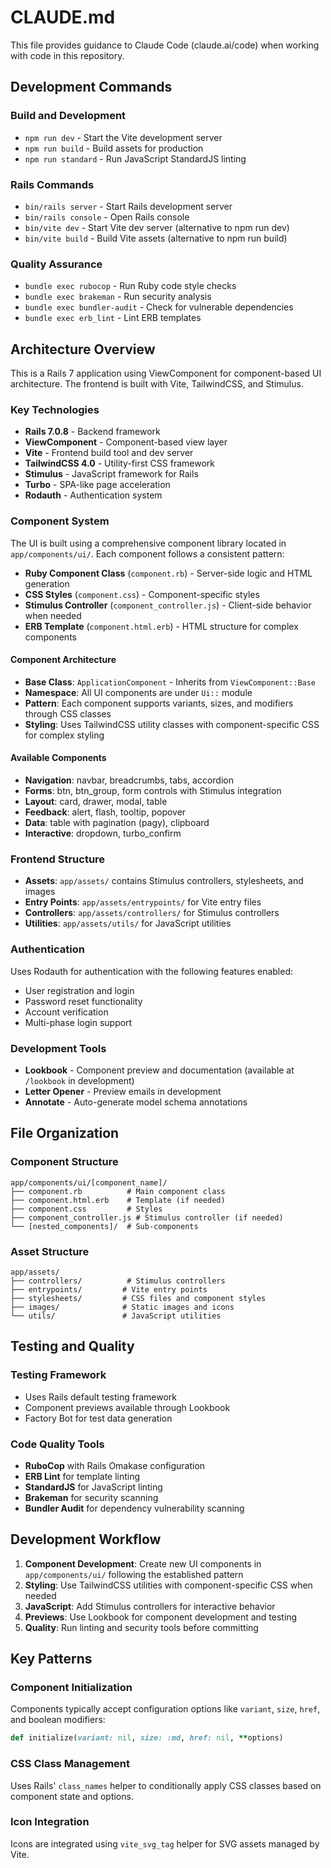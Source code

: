 # CLAUDE.md

This file provides guidance to Claude Code (claude.ai/code) when working with code in this repository.

## Development Commands

### Build and Development
- `npm run dev` - Start the Vite development server
- `npm run build` - Build assets for production
- `npm run standard` - Run JavaScript StandardJS linting

### Rails Commands
- `bin/rails server` - Start Rails development server
- `bin/rails console` - Open Rails console
- `bin/vite dev` - Start Vite dev server (alternative to npm run dev)
- `bin/vite build` - Build Vite assets (alternative to npm run build)

### Quality Assurance
- `bundle exec rubocop` - Run Ruby code style checks
- `bundle exec brakeman` - Run security analysis
- `bundle exec bundler-audit` - Check for vulnerable dependencies
- `bundle exec erb_lint` - Lint ERB templates

## Architecture Overview

This is a Rails 7 application using ViewComponent for component-based UI architecture. The frontend is built with Vite, TailwindCSS, and Stimulus.

### Key Technologies
- **Rails 7.0.8** - Backend framework
- **ViewComponent** - Component-based view layer
- **Vite** - Frontend build tool and dev server
- **TailwindCSS 4.0** - Utility-first CSS framework
- **Stimulus** - JavaScript framework for Rails
- **Turbo** - SPA-like page acceleration
- **Rodauth** - Authentication system

### Component System
The UI is built using a comprehensive component library located in `app/components/ui/`. Each component follows a consistent pattern:

- **Ruby Component Class** (`component.rb`) - Server-side logic and HTML generation
- **CSS Styles** (`component.css`) - Component-specific styles
- **Stimulus Controller** (`component_controller.js`) - Client-side behavior when needed
- **ERB Template** (`component.html.erb`) - HTML structure for complex components

#### Component Architecture
- **Base Class**: `ApplicationComponent` - Inherits from `ViewComponent::Base`
- **Namespace**: All UI components are under `Ui::` module
- **Pattern**: Each component supports variants, sizes, and modifiers through CSS classes
- **Styling**: Uses TailwindCSS utility classes with component-specific CSS for complex styling

#### Available Components
- **Navigation**: navbar, breadcrumbs, tabs, accordion
- **Forms**: btn, btn_group, form controls with Stimulus integration
- **Layout**: card, drawer, modal, table
- **Feedback**: alert, flash, tooltip, popover
- **Data**: table with pagination (pagy), clipboard
- **Interactive**: dropdown, turbo_confirm

### Frontend Structure
- **Assets**: `app/assets/` contains Stimulus controllers, stylesheets, and images
- **Entry Points**: `app/assets/entrypoints/` for Vite entry files
- **Controllers**: `app/assets/controllers/` for Stimulus controllers
- **Utilities**: `app/assets/utils/` for JavaScript utilities

### Authentication
Uses Rodauth for authentication with the following features enabled:
- User registration and login
- Password reset functionality
- Account verification
- Multi-phase login support

### Development Tools
- **Lookbook** - Component preview and documentation (available at `/lookbook` in development)
- **Letter Opener** - Preview emails in development
- **Annotate** - Auto-generate model schema annotations

## File Organization

### Component Structure
```
app/components/ui/[component_name]/
├── component.rb          # Main component class
├── component.html.erb    # Template (if needed)
├── component.css         # Styles
├── component_controller.js # Stimulus controller (if needed)
└── [nested_components]/  # Sub-components
```

### Asset Structure
```
app/assets/
├── controllers/          # Stimulus controllers
├── entrypoints/         # Vite entry points
├── stylesheets/         # CSS files and component styles
├── images/              # Static images and icons
└── utils/               # JavaScript utilities
```

## Testing and Quality

### Testing Framework
- Uses Rails default testing framework
- Component previews available through Lookbook
- Factory Bot for test data generation

### Code Quality Tools
- **RuboCop** with Rails Omakase configuration
- **ERB Lint** for template linting
- **StandardJS** for JavaScript linting
- **Brakeman** for security scanning
- **Bundler Audit** for dependency vulnerability scanning

## Development Workflow

1. **Component Development**: Create new UI components in `app/components/ui/` following the established pattern
2. **Styling**: Use TailwindCSS utilities with component-specific CSS when needed
3. **JavaScript**: Add Stimulus controllers for interactive behavior
4. **Previews**: Use Lookbook for component development and testing
5. **Quality**: Run linting and security tools before committing

## Key Patterns

### Component Initialization
Components typically accept configuration options like `variant`, `size`, `href`, and boolean modifiers:
```ruby
def initialize(variant: nil, size: :md, href: nil, **options)
```

### CSS Class Management
Uses Rails' `class_names` helper to conditionally apply CSS classes based on component state and options.

### Icon Integration
Icons are integrated using `vite_svg_tag` helper for SVG assets managed by Vite.